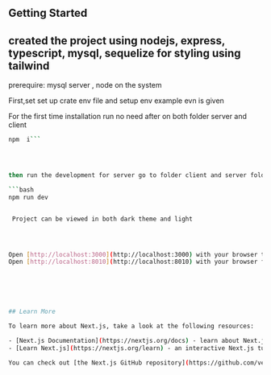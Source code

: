 ## Getting Started

## created the project using nodejs, express, typescript, mysql, sequelize for styling using tailwind

prerequire: mysql server , node on the system

First,set set up crate env file and setup env example evn is given

For the first time installation run no need after on both folder server and client

````bash
npm  i```




then run the development for server go to folder client and server folders separately then run :

```bash
npm run dev


 Project can be viewed in both dark theme and light




Open [http://localhost:3000](http://localhost:3000) with your browser to see the result.
Open [http://localhost:8010](http://localhost:8010) with your browser for back end






## Learn More

To learn more about Next.js, take a look at the following resources:

- [Next.js Documentation](https://nextjs.org/docs) - learn about Next.js features and API.
- [Learn Next.js](https://nextjs.org/learn) - an interactive Next.js tutorial.

You can check out [the Next.js GitHub repository](https://github.com/vercel/next.js/) - your feedback and contributions are welcome!
````
